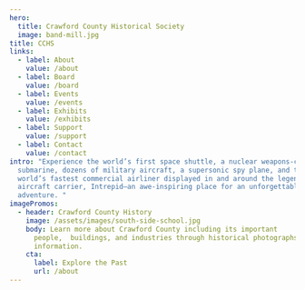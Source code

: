 ```yaml
---
hero:
  title: Crawford County Historical Society
  image: band-mill.jpg
title: CCHS
links:
  - label: About
    value: /about
  - label: Board
    value: /board
  - label: Events
    value: /events
  - label: Exhibits
    value: /exhibits
  - label: Support
    value: /support
  - label: Contact
    value: /contact
intro: "Experience the world’s first space shuttle, a nuclear weapons-carrying
  submarine, dozens of military aircraft, a supersonic spy plane, and the
  world’s fastest commercial airliner displayed in and around the legendary
  aircraft carrier, Intrepid—an awe-inspiring place for an unforgettable
  adventure. "
imagePromos:
  - header: Crawford County History
    image: /assets/images/south-side-school.jpg
    body: Learn more about Crawford County including its important
      people,  buildings, and industries through historical photographs and
      information.
    cta:
      label: Explore the Past
      url: /about
---
```

